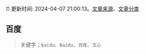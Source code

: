 :alarm_clock: 更新时间: 2024-04-07 21:00:13。[文章来源](/README.md)、[文章分类](/TAGS.md)

## 百度


> 关键字：`baidu`、`Baidu`、`百度`、`文心`



